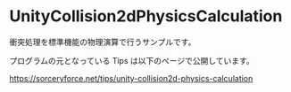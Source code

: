 # UnityCollision2dPhysicsCalculation
衝突処理を標準機能の物理演算で行うサンプルです。

プログラムの元となっている Tips は以下のページで公開しています。

https://sorceryforce.net/tips/unity-collision2d-physics-calculation

